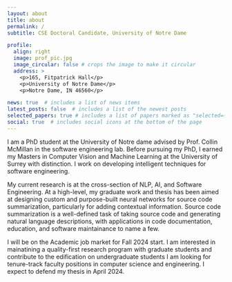 ```yaml
---
layout: about
title: about
permalink: /
subtitle: CSE Doctoral Candidate, University of Notre Dame

profile:
  align: right
  image: prof_pic.jpg
  image_circular: false # crops the image to make it circular
  address: >
    <p>165, Fitpatrick Hall</p>
    <p>University of Notre Dame</p>
    <p>Notre Dame, IN 46560</p>

news: true  # includes a list of news items
latest_posts: false  # includes a list of the newest posts
selected_papers: true # includes a list of papers marked as "selected={true}"
social: true  # includes social icons at the bottom of the page
---
```


I am a PhD student at the University of Notre dame advised by Prof. Collin McMillan in the software engineering lab.  Before pursuing my PhD, I earned my Masters in Computer Vision and Machine Learning at the University of Surrey with distinction. I work on developing intelligent techniques for software engineering. 


My current research is at the cross-section of NLP,  AI,  and Software Engineering. At a high-level, my graduate work and thesis has been aimed at designing custom and purpose-built neural networks for source code summarization, particularly for adding contextual information. Source code summarization is a well-defined task of taking source code and generating natural language descriptions, with applications in code documentation, education, and software maintainance to name a few. 


I will be on the Academic job market for Fall 2024 start. I am interested in mainatining a quality-first research program with graduate students and contribute to the edification on undergraduate students I am looking for tenure-track faculty positions in computer science and engineering. I expect to defend my thesis in April 2024.
